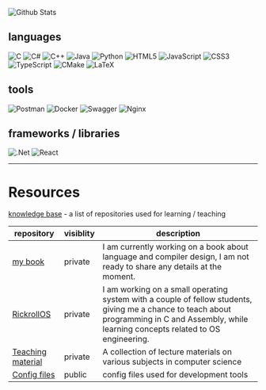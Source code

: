 ![Github Stats](http://github-readme-stats-git-master-mbarth98.vercel.app/api?username=MBarth98&count_private=true&show_icons=true&orgs=Itplan-A-S)


## languages
![C](https://img.shields.io/badge/c-%2300599C.svg?style=for-the-badge&logo=c&logoColor=white)
![C#](https://img.shields.io/badge/c%23-%23239120.svg?style=for-the-badge&logo=c-sharp&logoColor=white)
![C++](https://img.shields.io/badge/c++-%2300599C.svg?style=for-the-badge&logo=c%2B%2B&logoColor=white)
![Java](https://img.shields.io/badge/java-%23ED8B00.svg?style=for-the-badge&logo=java&logoColor=white)
![Python](https://img.shields.io/badge/python-3670A0?style=for-the-badge&logo=python&logoColor=ffdd54)
![HTML5](https://img.shields.io/badge/html5-%23E34F26.svg?style=for-the-badge&logo=html5&logoColor=white)
![JavaScript](https://img.shields.io/badge/javascript-%23323330.svg?style=for-the-badge&logo=javascript&logoColor=%23F7DF1E)
![CSS3](https://img.shields.io/badge/css3-%231572B6.svg?style=for-the-badge&logo=css3&logoColor=white)
![TypeScript](https://img.shields.io/badge/typescript-%23007ACC.svg?style=for-the-badge&logo=typescript&logoColor=white)
![CMake](https://img.shields.io/badge/CMake-%23008FBA.svg?style=for-the-badge&logo=cmake&logoColor=white)
![LaTeX](https://img.shields.io/badge/latex-%23008080.svg?style=for-the-badge&logo=latex&logoColor=white)

## tools
![Postman](https://img.shields.io/badge/Postman-FF6C37?style=for-the-badge&logo=postman&logoColor=white)
![Docker](https://img.shields.io/badge/docker-%230db7ed.svg?style=for-the-badge&logo=docker&logoColor=white)
![Swagger](https://img.shields.io/badge/-Swagger-%23Clojure?style=for-the-badge&logo=swagger&logoColor=white)
![Nginx](https://img.shields.io/badge/nginx-%23009639.svg?style=for-the-badge&logo=nginx&logoColor=white)

## frameworks / libraries
![.Net](https://img.shields.io/badge/.NET-5C2D91?style=for-the-badge&logo=.net&logoColor=white)
![React](https://img.shields.io/badge/react-%2320232a.svg?style=for-the-badge&logo=react&logoColor=%2361DAFB)


--- ---

# Resources

[knowledge base](https://github.com/stars/MBarth98/lists/knowledge-base) - a list of repositories used for learning / teaching

|  repository| visiblity| description|
|---|---| ---|
|[my book](https://github.com/MBarth98/book-language-and-compiler-design)|private|I am currently working on a book about language and compiler design, I am not ready to share any details at the moment.|
|[RickrollOS](https://github.com/MBarth98/RickrollOS)|private|I am working on a small operating system with a couple of fellow students, giving me a chance to teach about programming in C and Assembly, while learning concepts related to OS engineering.|                                                                    
|[Teaching material](https://github.com/MBarth98/Teachings)|private|A collection of lecture materials on various subjects in computer science|
|[Config files](https://github.com/MBarth98/pub_config)|public|config files used for development tools|

